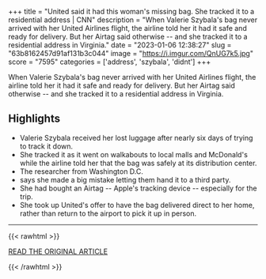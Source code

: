 +++
title = "United said it had this woman's missing bag. She tracked it to a residential address | CNN"
description = "When Valerie Szybala's bag never arrived with her United Airlines flight, the airline told her it had it safe and ready for delivery. But her Airtag said otherwise -- and she tracked it to a residential address in Virginia."
date = "2023-01-06 12:38:27"
slug = "63b8162457d91af131b3c044"
image = "https://i.imgur.com/QnUG7k5.jpg"
score = "7595"
categories = ['address', 'szybala', 'didnt']
+++

When Valerie Szybala's bag never arrived with her United Airlines flight, the airline told her it had it safe and ready for delivery. But her Airtag said otherwise -- and she tracked it to a residential address in Virginia.

## Highlights

- Valerie Szybala received her lost luggage after nearly six days of trying to track it down.
- She tracked it as it went on walkabouts to local malls and McDonald's while the airline told her that the bag was safely at its distribution center.
- The researcher from Washington D.C.
- says she made a big mistake letting them hand it to a third party.
- She had bought an Airtag -- Apple's tracking device -- especially for the trip.
- She took up United's offer to have the bag delivered direct to her home, rather than return to the airport to pick it up in person.

---

{{< rawhtml >}}
  <p class="article-category">
    <a target="_blank" href="https://www.cnn.com/travel/article/airtag-lost-bag-valerie-szybala-united/index.html">READ THE ORIGINAL ARTICLE</a>
  </p>
{{< /rawhtml >}}
